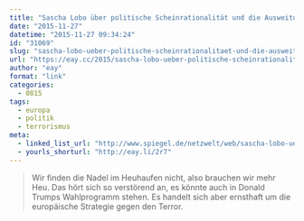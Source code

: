 ```yaml
---
title: "Sascha Lobo über politische Scheinrationalität und die Ausweitung der Überwachung"
date: "2015-11-27"
datetime: "2015-11-27 09:34:24"
id: "31069"
slug: "sascha-lobo-ueber-politische-scheinrationalitaet-und-die-ausweitung-der-ueberwachung"
url: "https://eay.cc/2015/sascha-lobo-ueber-politische-scheinrationalitaet-und-die-ausweitung-der-ueberwachung/"
author: "eay"
format: "link"
categories:
  - 0815
tags:
  - europa
  - politik
  - terrorismus
meta:
  - linked_list_url: "http://www.spiegel.de/netzwelt/web/sascha-lobo-ueber-die-irrationale-ausweitung-der-ueberwachung-a-1064508.html"
  - yourls_shorturl: "http://eay.li/2r7"
---
```


> Wir finden die Nadel im Heuhaufen nicht, also brauchen wir mehr Heu. Das hört sich so verstörend an, es könnte auch in Donald Trumps Wahlprogramm stehen. Es handelt sich aber ernsthaft um die europäische Strategie gegen den Terror.
